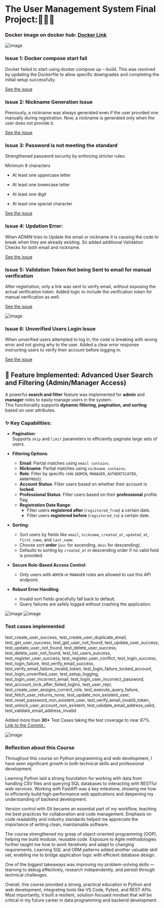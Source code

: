 # The User Management System Final Project:🎉✨🔥

### Docker image on docker hub: [Docker Link](https://hub.docker.com/r/srikar2020/user_management/tags)

![image](https://github.com/user-attachments/assets/3f9d9c08-fc21-4cd8-9b5d-3ccf212777be)


### Issue 1: Docker compose start fail

Docker failed to start using docker compose up --build.
This was resolved by updating the Dockerfile to allow specific downgrades and completing the initial setup successfully.

[See the issue](https://github.com/srikargoud2002/user_management/commit/7eb810407cb99fbf738d163e421f8171dd3aba50)

### Issue 2: Nickname Generation Issue

Previously, a nickname was always generated even if the user provided one manually during registration.
Now, a nickname is generated only when the user does not provide it.

[See the Issue](https://github.com/srikargoud2002/user_management/issues/2)

### Issue 3: Password is not meeting the standard

Strengthened password security by enforcing stricter rules:

Minimum 8 characters

- At least one uppercase letter

- At least one lowercase letter

- At least one digit

- At least one special character


[See the issue](https://github.com/srikargoud2002/user_management/issues/6)

### Issue 4: Updation Error:

When ADMIN tries to Update the email or nickname it is causing the code to break when they are already existing. So added additional Validation Checks for both email and nickname.

[See the issue](https://github.com/srikargoud2002/user_management/issues/8)

### Issue 5: Validation Token Not being Sent to email for manual verification  

After registration, only a link was sent to verify email, without exposing the actual verification token.
Added logic to include the verification token for manual verification as well.

[See the issue](https://github.com/srikargoud2002/user_management/issues/11)

![image](https://github.com/user-attachments/assets/f3fcc7fc-132b-41ea-94e4-321b1825ecb2)


### Issue 6: Unverified Users Login Issue

When unverified users attempted to log in, the code is breaking with wrong error and not giving why to the user.
Added a clear error response instructing users to verify their account before logging in.

[See the issue](https://github.com/srikargoud2002/user_management/issues/13)


## 🚀 Feature Implemented: Advanced User Search and Filtering (Admin/Manager Access)

A powerful **search and filter** feature was implemented for **admin** and **manager** roles to easily manage users in the system.  
This functionality supports **dynamic filtering, pagination, and sorting** based on user attributes.

### ✨ Key Capabilities:

- **Pagination**:  
  Supports `skip` and `limit` parameters to efficiently paginate large sets of users.
  
- **Filtering Options**:
  - **Email**: Partial matches using `email contains`.
  - **Nickname**: Partial matches using `nickname contains`.
  - **Role**: Filter by specific role (`ADMIN`, `MANAGER`, `AUTHENTICATED`, `ANONYMOUS`).
  - **Account Status**: Filter users based on whether their account is **locked**.
  - **Professional Status**: Filter users based on their **professional** profile flag.
  - **Registration Date Range**:  
    - Filter users **registered after** (`registered_from`) a certain date.
    - Filter users **registered before** (`registered_to`) a certain date.

- **Sorting**:
  - Sort users by fields like `email`, `nickname`, `created_at`, `updated_at`, `first_name`, and `last_name`.
  - Choose sort **order** (`asc` for ascending, `desc` for descending).
  - Defaults to sorting by `created_at` in descending order if no valid field is provided.

- **Secure Role-Based Access Control**:
  - Only users with `ADMIN` or `MANAGER` roles are allowed to use this API endpoint.

- **Robust Error Handling**:
  - Invalid sort fields gracefully fall back to default.
  - Query failures are safely logged without crashing the application.

![image](https://github.com/user-attachments/assets/21c928cf-69b7-4c65-aa56-88c91b7b6909)
![image](https://github.com/user-attachments/assets/d8d33694-5f83-4b14-b31a-2334e45cddae)





### Test cases implemented

test_create_user_success, test_create_user_duplicate_email, test_get_user_success, test_get_user_not_found, test_update_user_success, test_update_user_not_found, test_delete_user_success, test_delete_user_not_found, test_list_users_success, test_register_user_success, test_register_user_conflict, test_login_success, test_login_failure, test_verify_email_success, test_verify_email_failure_invalid_token, test_login_failure_locked_account, test_login_unverified_user, test_setup_logging, test_login_user_incorrect_email, test_login_user_incorrect_password, test_account_lock_after_failed_logins, test_user_repr, test_create_user_assigns_correct_role, test_execute_query_failure, test_fetch_user_returns_none, test_update_non_existent_user, test_reset_password_non_existent_user, test_verify_email_invalid_token, test_unlock_user_account_non_existent, test_validate_email_address_valid, test_validate_email_address_invalid

Added more than **30+** Test Cases taking the test coverage to near 87%. [Link to the Commit :](https://github.com/srikargoud2002/user_management/commit/2a5f4ab8bb5240bf3ce764bdbcf23109bc2f7c48)


![image](https://github.com/user-attachments/assets/d8d32ad7-f816-41f4-a866-5c7782b40483)


### Reflection about this Course

Throughout this course on Python programming and web development, I have seen significant growth in both technical skills and professional development.

Learning Python laid a strong foundation for working with data from handling CSV files and querying SQL databases to interacting with RESTful web services. Working with FastAPI was a key milestone, showing me how to efficiently build high-performance web applications and deepening my understanding of backend development.

Version control with Git became an essential part of my workflow, teaching me best practices for collaboration and code management. Emphasis on code readability and industry standards helped me appreciate the importance of writing clean, maintainable software.

The course strengthened my grasp of object-oriented programming (OOP), helping me build modular, reusable code. Exposure to Agile methodologies further taught me how to work iteratively and adapt to changing requirements. Learning SQL and ORM patterns added another valuable skill set, enabling me to bridge application logic with efficient database design.

One of the biggest takeaways was improving my problem-solving skills — learning to debug effectively, research independently, and persist through technical challenges.

Overall, this course provided a strong, practical education in Python and web development, integrating tools like VS Code, Pytest, and REST APIs. Most importantly, it built a resilient, solution-focused mindset that will be critical in my future career in data programming and backend development.




